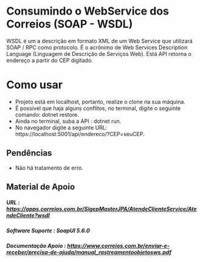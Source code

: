 # Consumindo o WebService dos Correios (SOAP - WSDL)

WSDL é um a descrição em formato XML de um Web Service que utilizará SOAP / RPC como protocolo. É o acrônimo de Web Services Description Language (Linguagem de Descrição de Serviços Web).
Está API retorna o endereço a partir do CEP digitado.

# Como usar 

<ul>
  <li>Projeto está em localhost, portanto, realize o clone na sua máquina.</li>
  <li>É possível que haja alguns conflitos, no terminal, digite o seguinte comando: dotnet restore.</li>
  <li>Ainda no terminal, suba a API : dotnet run.</li>
  <li>No navegador digite a seguinte URL: https://localhost:5001/api/endereco/?CEP=seuCEP.</li>
</ul>

## Pendências

<ul>
  <li>Não há tratamento de erro.</li>
</ul>

## Material de Apoio

##### URL : https://apps.correios.com.br/SigepMasterJPA/AtendeClienteService/AtendeCliente?wsdl
##### Software Suporte : SoapUI 5.6.0
##### Documentação Apoio : https://www.correios.com.br/enviar-e-receber/precisa-de-ajuda/manual_rastreamentoobjetosws.pdf

